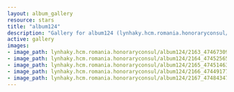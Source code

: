 ```yaml
---
layout: album_gallery
resource: stars
title: "album124"
description: "Gallery for album124 (lynhaky.hcm.romania.honoraryconsul/album124)"
active: gallery
images:
- image_path: lynhaky.hcm.romania.honoraryconsul/album124/2163_474673090_1151619792988646_3261115428424672609_n.jpg
- image_path: lynhaky.hcm.romania.honoraryconsul/album124/2164_474525654_1151619649655327_9015533655643798063_n.jpg
- image_path: lynhaky.hcm.romania.honoraryconsul/album124/2165_474514634_1151619646321994_1540373584933465393_n.jpg
- image_path: lynhaky.hcm.romania.honoraryconsul/album124/2166_474491770_1151619806321978_3130053062763042319_n.jpg
- image_path: lynhaky.hcm.romania.honoraryconsul/album124/2167_474843473_1151619652988660_8137335665753144489_n.jpg
---
```

